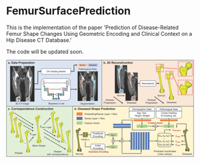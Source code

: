 # FemurSurfacePrediction

This is the implementation of the paper 'Prediction of Disease-Related Femur Shape Changes Using Geometric Encoding and Clinical Context on a Hip Disease CT Database.' 

The code will be updated soon.

<p align="center">
  <img src="src/img/fig1.jpg" alt="Workflow">
</p>